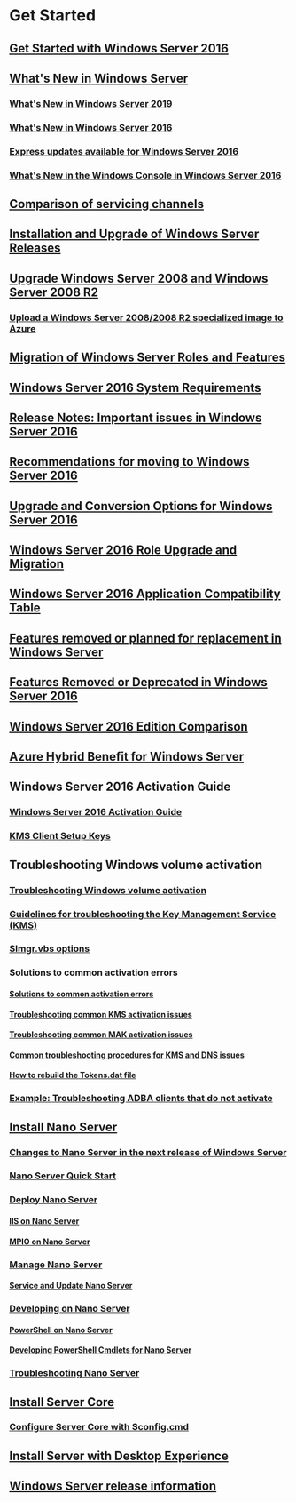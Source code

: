 # Get Started
## [Get Started with Windows Server 2016](Server-Basics.md)
## [What's New in Windows Server](whats-new-in-windows-server.md)
### [What's New in Windows Server 2019](../get-started-19/whats-new-19.md)
### [What's New in Windows Server 2016](whats-new-in-windows-server-2016.md)
### [Express updates available for Windows Server 2016](express-updates.md)
### [What's New in the Windows Console in Windows Server 2016](whats-new-in-console.md)
## [Comparison of servicing channels](..\get-started-19\servicing-channels-19.md)
## [Installation and Upgrade of Windows Server Releases](Installation-and-Upgrade.md)
## [Upgrade Windows Server 2008 and Windows Server 2008 R2](modernize-windows-server-2008.md)
### [Upload a Windows Server 2008/2008 R2 specialized image to Azure](uploading-specialized-WS08-image-to-azure.md)
## [Migration of Windows Server Roles and Features](Migrate-Roles-and-Features.md)
## [Windows Server 2016 System Requirements](System-Requirements.md)
## [Release Notes: Important issues in Windows Server 2016](Windows-Server-2016-GA-Release-Notes.md)
## [Recommendations for moving to Windows Server 2016](Recommendations-moving-to-Server2016.md)
## [Upgrade and Conversion Options for Windows Server 2016](Supported-Upgrade-paths.md)
## [Windows Server 2016 Role Upgrade and Migration](Server-Role-Upgradeability-Table.md)
## [Windows Server 2016 Application Compatibility Table](Server-Application-compatibility.md)
## [Features removed or planned for replacement in Windows Server](../get-started-19/removed-features.md)
## [Features Removed or Deprecated in Windows Server 2016](Deprecated-Features.md)
## [Windows Server 2016 Edition Comparison](2016-Edition-Comparison.md)
## [Azure Hybrid Benefit for Windows Server](azure-hybrid-benefit.md)
## Windows Server 2016 Activation Guide
### [Windows Server 2016 Activation Guide](Server-2016-activation.md)
### [KMS Client Setup Keys](KMSclientkeys.md)
## Troubleshooting Windows volume activation
### [Troubleshooting Windows volume activation](activation-troubleshooting-guide.md)
### [Guidelines for troubleshooting the Key Management Service (KMS)](activation-troubleshoot-kms-general.md)
### [Slmgr.vbs options](activation-slmgr-vbs-options.md)
### Solutions to common activation errors
#### [Solutions to common activation errors](activation-error-codes.md)
#### [Troubleshooting common KMS activation issues](activation-troubleshoot-KMS-issues.md)
#### [Troubleshooting common MAK activation issues](activation-troubleshoot-MAK-issues.md)
#### [Common troubleshooting procedures for KMS and DNS issues](common-troubleshooting-procedures-kms-dns.md)
#### [How to rebuild the Tokens.dat file](activation-rebuild-tokens-dat-file.md)
### [Example: Troubleshooting ADBA clients that do not activate](activation-troubleshoot-adba-clients.md)
## [Install Nano Server](Getting-started-with-Nano-Server.md)
### [Changes to Nano Server in the next release of Windows Server](nano-in-semi-annual-channel.md)
### [Nano Server Quick Start](Nano-Server-Quick-start.md)
### [Deploy Nano Server](Deploy-Nano-Server.md)
#### [IIS on Nano Server](IIS-on-Nano-Server.md)
#### [MPIO on Nano Server](MPIO-on-Nano-Server.md)
### [Manage Nano Server](Manage-Nano-Server.md)
#### [Service and Update Nano Server](Update-Nano-Server.md)
### [Developing on Nano Server](Developing-on-Nano-Server.md)
#### [PowerShell on Nano Server](powershell-on-Nano-Server.md)
#### [Developing PowerShell Cmdlets for Nano Server](Developing-powershell-Cmdlets-for-Nano-Server.md)
### [Troubleshooting Nano Server](Troubleshooting-Nano-Server.md)
## [Install Server Core](Getting-started-with-Server-Core.md)
### [Configure Server Core with Sconfig.cmd](Sconfig-on-WS2016.md)
## [Install Server with Desktop Experience](Getting-started-with-Server-with-Desktop-Experience.md)
## [Windows Server release information](windows-server-release-info.md)
